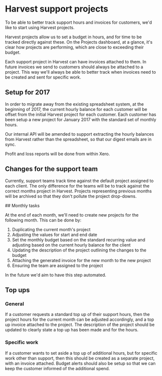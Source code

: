 # Harvest support projects

To be able to better track support hours and invoices for customers, we'd like to start using Harvest projects.

Harvest projects allow us to set a budget in hours, and for time to be tracked directly against these. On the Projects dashboard, at a glance, it's clear how projects are performing, which are close to exceeding their budget.

Each support project in Harvest can have invoices attached to them. In future invoices we send to customers should always be attached to a project. This way we'll always be able to better track when invoices need to be created and sent for specific work.

## Setup for 2017

In order to migrate away from the existing spreadsheet system, at the beginning of 2017, the current hourly balance for each customer will be offset from the initial Harvest project for each customer. Each customer has been setup a new project for January 2017 with the standard set of monthly hours.

Our internal API will be amended to support extracting the hourly balances from Harvest rather than the spreadsheet, so that our digest emails are in sync.

Profit and loss reports will be done from within Xero.

## Changes for the support team

Currently, support teams track time against the default project assigned to each client. The only difference for the teams will be to track against the correct months project in Harvest. Projects representing previous months will be archived so that they don't pollute the project drop-downs.

## Monthly tasks

At the end of each month, we'll need to create new projects for the following month. This can be done by:

 1. Duplicating the current month's project
 2. Adjusting the values for start and end date
 3. Set the monthly budget based on the standard recurring value and adjusting based on the current hourly balance for the client
 4. Updating the description of the project outlining the changes to the budget
 5. Attaching the generated invoice for the new month to the new project
 6. Ensuring the team are assigned to the project

In the future we'd aim to have this step automated.

## Top ups

### General

If a customer requests a standard top up of their support hours, then the project hours for the current month can be adjusted accordingly, and a top up invoice attached to the project. The description of the project should be updated to clearly state a top up has been made and for the hours.

### Specific work

If a customer wants to set aside a top up of additional hours, but for specific work other than support, then this should be created as a separate project, with an invoice attached. Budget alerts should also be setup so that we can keep the customer informed of the additional spend.
